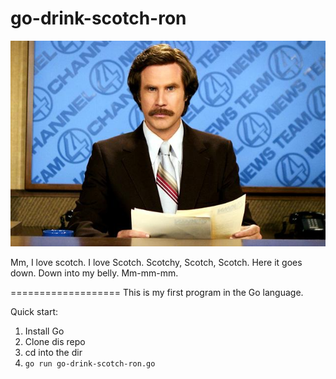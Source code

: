 go-drink-scotch-ron
===================

![Ron Burgundy](https://github.com/chip/go-drink-scotch-ron/raw/master/Ron-Burgundy.jpg)

Mm, I love scotch. I love Scotch. Scotchy, Scotch, Scotch. Here it goes down. Down into my belly. Mm-mm-mm.

===================
This is my first program in the Go language.

Quick start:

1. Install Go
2. Clone dis repo
3. cd into the dir
4. `go run go-drink-scotch-ron.go`
